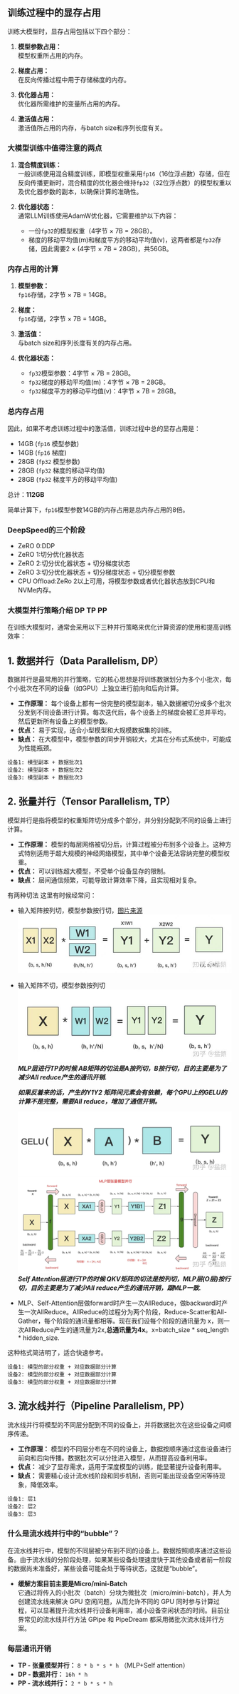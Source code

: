 ## 训练过程中的显存占用

训练大模型时，显存占用包括以下四个部分：

1. **模型参数占用：**  
   模型权重所占用的内存。

2. **梯度占用：**  
   在反向传播过程中用于存储梯度的内存。

3. **优化器占用：**  
   优化器所需维护的变量所占用的内存。

4. **激活值占用：**  
   激活值所占用的内存，与batch size和序列长度有关。

### 大模型训练中值得注意的两点

1. **混合精度训练：**  
   一般训练使用混合精度训练，即模型权重采用`fp16`（16位浮点数）存储，但在反向传播更新时，混合精度的优化器会维持`fp32`（32位浮点数）的模型权重以及优化器参数的副本，以确保计算的准确性。

2. **优化器状态：**  
   通常LLM训练使用AdamW优化器，它需要维护以下内容：
    - 一份`fp32`的模型权重（4字节 × 7B = 28GB）。
    - 梯度的移动平均值(m)和梯度平方的移动平均值(v)，这两者都是`fp32`存储，因此需要2 × (4字节 × 7B = 28GB)，共56GB。

### 内存占用的计算

1. **模型参数：**  
   `fp16`存储，2字节 × 7B = 14GB。

2. **梯度：**  
   `fp16`存储，2字节 × 7B = 14GB。

3. **激活值：**  
   与batch size和序列长度有关的内存占用。

4. **优化器状态：**
    - `fp32`模型参数：4字节 × 7B = 28GB。
    - `fp32`梯度的移动平均值(m)：4字节 × 7B = 28GB。
    - `fp32`梯度平方的移动平均值(v)：4字节 × 7B = 28GB。

### 总内存占用

因此，如果不考虑训练过程中的激活值，训练过程中总的显存占用是：

- 14GB (`fp16` 模型参数)
- 14GB (`fp16` 梯度)
- 28GB (`fp32` 模型参数)
- 28GB (`fp32` 梯度的移动平均值)
- 28GB (`fp32` 梯度平方的移动平均值)

总计：**112GB**

简单计算下，`fp16`模型参数14GB的内存占用是总内存占用的8倍。

### DeepSpeed的三个阶段
- ZeRO 0:DDP
- ZeRO 1:切分优化器状态
- ZeRO 2:切分优化器状态 + 切分梯度状态
- ZeRO 3:切分优化器状态 + 切分梯度状态 + 切分模型参数
- CPU Offload:ZeRo 2以上可用，将模型参数或者优化器状态放到CPU和NVMe内存。

### 大模型并行策略介绍 DP TP PP

在训练大模型时，通常会采用以下三种并行策略来优化计算资源的使用和提高训练效率：

## 1. 数据并行（Data Parallelism, DP）

数据并行是最常用的并行策略，它的核心思想是将训练数据划分为多个小批次，每个小批次在不同的设备（如GPU）上独立进行前向和后向计算。

- **工作原理：** 每个设备上都有一份完整的模型副本，输入数据被切分成多个批次分发到不同设备进行计算。每次迭代后，各个设备上的梯度会被汇总并平均，然后更新所有设备上的模型参数。
- **优点：** 易于实现，适合小型模型和大规模数据集的训练。
- **缺点：** 在大模型中，模型参数的同步开销较大，尤其在分布式系统中，可能成为性能瓶颈。

```markdown
设备1: 模型副本 + 数据批次1
设备2: 模型副本 + 数据批次2
设备3: 模型副本 + 数据批次3
```

## 2. 张量并行（Tensor Parallelism, TP）

模型并行是指将模型的权重矩阵切分成多个部分，并分别分配到不同的设备上进行计算。

- **工作原理：** 模型的每层网络被切分后，计算过程被分布到多个设备上。这种方式特别适用于超大规模的神经网络模型，其中单个设备无法容纳完整的模型权重。
- **优点：** 可以训练超大模型，不受单个设备显存的限制。
- **缺点：** 层间通信频繁，可能导致计算效率下降，且实现相对复杂。

有两种切法 这里有时候经常问：
- 输入矩阵按列切，模型参数按行切，[图片来源](https://zhuanlan.zhihu.com/p/622212228)
  ![模型并行示意图](imgs/deepspeed/img.png)
- 输入矩阵不切，模型参数按列切
  ![模型并行示意图](imgs/deepspeed/img_1.png)
  **_MLP层进行TP的时候 AB矩阵的切法是A按列切，B按行切，目的主要是为了减少All reduce产生的通讯开销._**

  **_如果反着来的话，产生的Y1Y2 矩阵间元素会有依赖，每个GPU上的GELU的计算不是完整，需要All reduce，增加了通信开销。_**

  ![模型并行示意图](imgs/deepspeed/img_2.png)
  ![模型并行示意图](imgs/deepspeed/img_3.png)
  **_Self Attention层进行TP的时候 QKV矩阵的切法是按列切，MLP层(O层)按行切，目的主要是为了减少All reduce产生的通讯开销，跟MLP一致._**
- MLP、Self-Attention层做forward时产生一次AllReduce，做backward时产生一次AllReduce。AllReduce的过程分为两个阶段，Reduce-Scatter和All-Gather，每个阶段的通讯量都相等。现在我们设每个阶段的通讯量为
x，则一次AllReduce产生的通讯量为2x,**总通讯量为4x**。x=batch_size * seq_length * hidden_size.

这种格式简洁明了，适合快速参考。
```markdown
设备1: 模型的部分权重 + 对应数据部分计算
设备2: 模型的部分权重 + 对应数据部分计算
设备3: 模型的部分权重 + 对应数据部分计算
```

## 3. 流水线并行（Pipeline Parallelism, PP）

流水线并行将模型的不同层分配到不同的设备上，并将数据批次在这些设备之间顺序传递。

- **工作原理：** 模型的不同层分布在不同的设备上，数据按顺序通过这些设备进行前向和后向传播。数据批次可以分批进入模型，从而提高设备利用率。
- **优点：** 减少了显存需求，适用于深度模型的训练，能显著提升设备利用率。
- **缺点：** 需要精心设计流水线阶段和同步机制，否则可能出现设备空闲等待现象，降低效率。

```markdown
设备1: 层1
设备2: 层2
设备3: 层3
```
### 什么是流水线并行中的“bubble”？
在流水线并行中，模型的不同层被分布到不同的设备上。数据按照顺序通过这些设备。由于流水线的分阶段处理，如果某些设备处理速度快于其他设备或者前一阶段的数据尚未准备好，某些设备可能会处于等待状态，这就是“bubble”。

- **缓解方案目前主要是Micro/mini-Batch**  
  它通过将传入的小批次（batch）分块为微批次（micro/mini-batch），并人为创建流水线来解决 GPU 空闲问题，从而允许不同的 GPU 同时参与计算过程，可以显著提升流水线并行设备利用率，减小设备空闲状态的时间。目前业界常见的流水线并行方法 GPipe 和 PipeDream 都采用微批次流水线并行方案。

### 每层通讯开销

- **TP - 张量模型并行：** `8 * b * s * h` （MLP+Self attention）
- **DP - 数据并行：** `16h * h`
- **PP - 流水线并行：** `2 * b * s * h`





